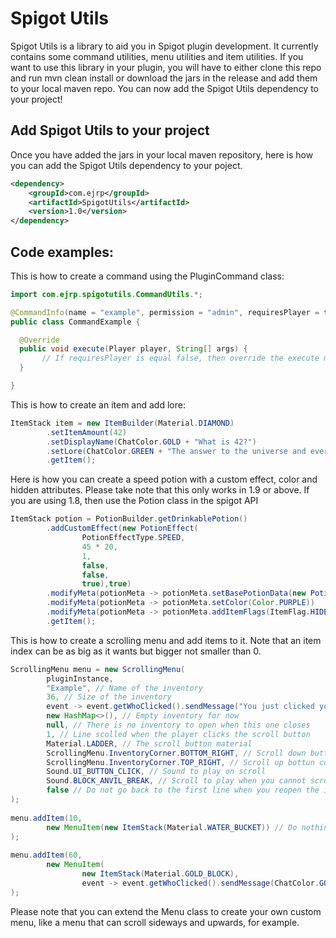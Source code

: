 # Spigot Utils

Spigot Utils is a library to aid you in Spigot plugin development. 
It currently contains some command utilities, menu utilities and item utilities.
If you want to use this library in your plugin, you will have to either clone this repo 
and run mvn clean install or download the jars in the release and add them to your local maven repo.
You can now add the Spigot Utils dependency to your project!

## Add Spigot Utils to your project

Once you have added the jars in your local maven repository, 
here is how you can add the Spigot Utils dependency to your poject.

```xml
<dependency>
    <groupId>com.ejrp</groupId>
    <artifactId>SpigotUtils</artifactId>
    <version>1.0</version>
</dependency>
```

## Code examples: 

This is how to create a command using the PluginCommand class:

```java
import com.ejrp.spigotutils.CommandUtils.*;

@CommandInfo(name = "example", permission = "admin", requiresPlayer = true)
public class CommandExample {

  @Override
  public void execute(Player player, String[] args) { 
       // If requiresPlayer is equal false, then override the execute method with the commandSender parameter
  }

}
```

This is how to create an item and add lore:

```java
ItemStack item = new ItemBuilder(Material.DIAMOND)
        .setItemAmount(42)
        .setDisplayName(ChatColor.GOLD + "What is 42?")
        .setLore(ChatColor.GREEN + "The answer to the universe and everything!")
        .getItem();
```

Here is how you can create a speed potion with a custom effect, color and hidden attributes. 
Please take note that this only works in 1.9 or above. If you are using 1.8, then use the Potion class in the spigot API

```java
ItemStack potion = PotionBuilder.getDrinkablePotion()
        .addCustomEffect(new PotionEffect(
                PotionEffectType.SPEED,
                45 * 20,
                1,
                false,
                false,
                true),true)
        .modifyMeta(potionMeta -> potionMeta.setBasePotionData(new PotionData(PotionType.SPEED)))
        .modifyMeta(potionMeta -> potionMeta.setColor(Color.PURPLE))
        .modifyMeta(potionMeta -> potionMeta.addItemFlags(ItemFlag.HIDE_ATTRIBUTES,ItemFlag.HIDE_POTION_EFFECTS))
        .getItem();
```

This is how to create a scrolling menu and add items to it.
Note that an item index can be as big as it wants but bigger not smaller than 0.
```java
ScrollingMenu menu = new ScrollingMenu(
        pluginInstance,
        "Example", // Name of the inventory
        36, // Size of the inventory
        event -> event.getWhoClicked().sendMessage("You just clicked your bottom inventory!"),
        new HashMap<>(), // Empty inventory for now
        null, // There is no inventory to open when this one closes
        1, // Line scolled when the player clicks the scroll button
        Material.LADDER, // The scroll button material
        ScrollingMenu.InventoryCorner.BOTTOM_RIGHT, // Scroll down button corner
        ScrollingMenu.InventoryCorner.TOP_RIGHT, // Scroll up bottun corner
        Sound.UI_BUTTON_CLICK, // Sound to play on scroll
        Sound.BLOCK_ANVIL_BREAK, // Scroll to play when you cannot scroll
        false // Do not go back to the first line when you reopen the inventory
);
  
menu.addItem(10,
        new MenuItem(new ItemStack(Material.WATER_BUCKET)) // Do nothing when this item is clicked
);
        
menu.addItem(60,
        new MenuItem(
                new ItemStack(Material.GOLD_BLOCK),
                event -> event.getWhoClicked().sendMessage(ChatColor.GOLD + "You found me!"))
);
```
Please note that you can extend the Menu class to create your own custom menu, like a menu that can scroll sideways and upwards, for example.
